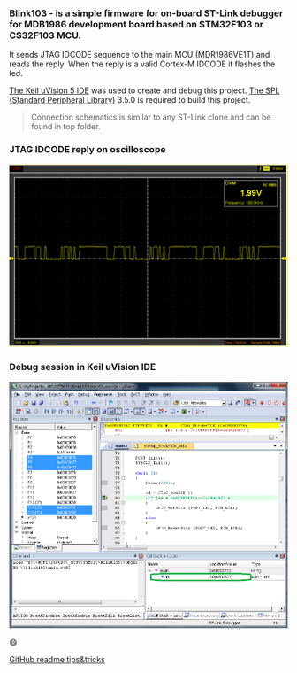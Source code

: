 ### Blink103 - is a simple firmware for on-board ST-Link debugger for **MDB1986 development board** based on STM32F103 or CS32F103 MCU.
It sends JTAG IDCODE sequence to the main MCU (MDR1986VE1T) and reads the reply. When the reply is a valid Cortex-M IDCODE it flashes the led.

[The Keil uVision 5 IDE](https://keil.com) was used to create and debug this project.
[The SPL (Standard Peripheral Library)](https://www.st.com/en/embedded-software/stsw-stm32054.html) 3.5.0 is required to build this project.
>Connection schematics is similar to any ST-Link clone and can be found in top folder.

### JTAG IDCODE reply on oscilloscope 
![MDB-JTAG-IDCODE-Oscil.png](MDB-JTAG-IDCODE-Oscil.png)
### Debug session in Keil uVision IDE
![MDB-JTAG-IDCODE-Read.png](MDB-JTAG-IDCODE-Read.png)

:smile:

[GitHub readme tips&tricks](https://help.github.com/articles/basic-writing-and-formatting-syntax/)

